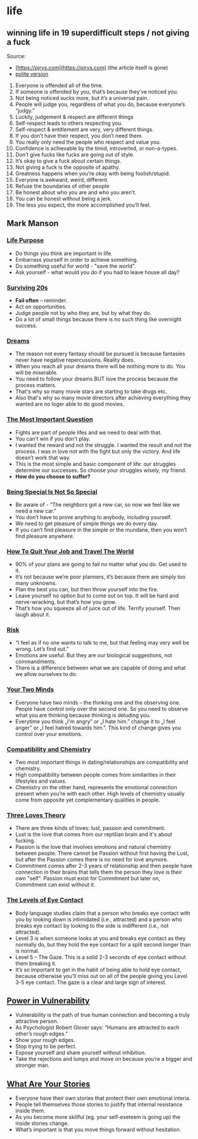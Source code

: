 # life

## winning life in 19 superdifficult steps / not giving a fuck

Source:

- [https://pjrvs.com](https://pjrvs.com) (the article itself is gone)
- [polite version](https://www.inc.com/paul-jarvis/mastering-your-own-life-in-19-difficult-steps.html)

1. Everyone is offended all of the time.
2. If someone is offended by you, that’s because they’ve noticed you.
3. Not being noticed sucks more, but it’s a universal pain.
4. People will judge you, regardless of what you do, because everyone’s “judgy.”
5. Luckily, judgement & respect are different things
6. Self-respect leads to others respecting you.
7. Self-respect & entitlement are very, very different things.
8. If you don’t have their respect, you don’t need them.
9.  You really only need the people who respect and value you.
10. Confidence is achievable by the timid, introverted, or non-a-types.
11. Don’t give fucks like fucks are going out of style.
12. It’s okay to give a fuck about certain things.
13. Not giving a fuck is the opposite of apathy.
14. Greatness happens when you’re okay with being foolish/stupid.
15. Everyone is awkward, weird, different.
16. Refuse the boundaries of other people
17. Be honest about who you are and who you aren’t.
18. You can be honest without being a jerk.
19. The less you expect, the more accomplished you’ll feel.

## Mark Manson

### [Life Purpose](http://markmanson.net/life-purpose)

- Do things you think are important in life.
- Embarrass yourself in order to achieve something.
- Do something useful for world - "save the world".
- Ask yourself - what would you do if you had to leave house all day?

### [Surviving 20s](http://markmanson.net/surviving-my-20s)

- **Fail often** – reminder.
- Act on opportunities.
- Judge people not by who they are, but by what they do.
- Do a lot of small things because there is no such thing like overnight success.

### [Dreams](http://markmanson.net/dreams)

- The reason not every fantasy should be pursued is because fantasies never have negative repercussions. Reality does.
- When you reach all your dreams there will be nothing more to do. You will be miserable.
- You need to follow your dreams BUT love the process because the process matters.
- That's why so many movie stars are starting to take drugs etc.
- Also that's why so many movie directors after achieving everything they wanted are no loger able to do good movies.

### [The Most Important Question](http://markmanson.net/question)

- Fights are part of people lifes and we need to deal with that.
- You can't win if you don't play.
- I wanted the reward and not the struggle. I wanted the result and not the process. I was in love not with the fight but only the victory. And life doesn’t work that way.
- This is the most simple and basic component of life: our struggles determine our successes. So choose your struggles wisely, my friend.
- **How do you choose to suffer?**

### [Being Special Is Not So Special](http://markmanson.net/being-special)

- Be aware of - “The neighbors got a new car, so now we feel like we need a new car.”
- You don’t have to prove anything to anybody, including yourself.
- We need to get pleasure of simple things we do every day.
- If you can’t find pleasure in the simple or the mundane, then you won’t find pleasure anywhere.

### [How To Quit Your Job and Travel The World](https://markmanson.net/how-to-quit-your-job-and-travel-the-world)

- 90% of your plans are going to fail no matter what you do. Get used to it.
- It’s not because we’re poor planners, it’s because there are simply too many unknowns.
- Plan the best you can, but then throw yourself into the fire.
- Leave yourself no option but to come out on top. It will be hard and nerve-wracking, but that’s how you grow.
- That’s how you squeeze all of juice out of life. Terrify yourself. Then laugh about it.

### [Risk](http://markmanson.net/risk)

- “I feel as if no one wants to talk to me, but that feeling may very well be wrong. Let’s find out.”
- Emotions are useful. But they are our biological suggestions, not commandments.
- There is a difference between what we are capable of doing and what we allow ourselves to do.

### [Your Two Minds](http://markmanson.net/your-two-minds)

- Everyone have two minds – the thinking one and the observing one. People have control only over the second one. So you need to observe what you are thinking because thinking is deluding you.
- Everytime you think „I'm angry” or „I hate him.” change it to „I feel anger” or „I feel hatred towards him.”. This kind of change gives you control over your emotions.

### [Compatibility and Chemistry](http://markmanson.net/compatibility-and-chemistry)

- Two most important things in dating/relationships are compatibility and chemistry.
- High compatibility between people comes from similarities in their lifestyles and values.
- Chemistry on the other hand, represents the emotional connection present when you’re with each other. High levels of chemistry usually come from opposite yet complementary qualities in people.

### [Three Loves Theory](http://markmanson.net/three-loves-theory)

- There are three kinds of loves: lust, passion and commitment.
- Lust is the love that comes from our reptilian brain and it's about fucking.
- Passion is the love that involves emotions and natural chemistry between people. There cannot be Passion without first having the Lust, but after the Passion comes there is no need for love anymore.
- Commitment comes after 2-3 years of relationship and then people have connection in their brains that tells them the person they love is their own "self". Passion must exist for Commitment but later on, Commitment can exist without it.

### [The Levels of Eye Contact](http://markmanson.net/the-levels-of-eye-contact)

- Body language studies claim that a person who breaks eye contact with you by looking down is intimidated (i.e., attracted) and a person who breaks eye contact by looking to the side is indifferent (i.e., not attracted).
- Level 3 is when someone looks at you and breaks eye contact as they normally do, but they hold the eye contact for a split second longer than is normal.
- Level 5 – The Gaze. This is a solid 2-3 seconds of eye contact without them breaking it.
- It’s so important to get in the habit of being able to hold eye contact, because otherwise you’ll miss out on all of the people giving you Level 3-5 eye contact. The gaze is a clear and large sign of interest.

## [Power in Vulnerability](http://markmanson.net/power-in-vulnerability)

- Vulnerability is the path of true human connection and becoming a truly attractive person.
- As Psychologist Robert Glover says: “Humans are attracted to each other’s rough edges.”
- Show your rough edges.
- Stop trying to be perfect.
- Expose yourself and share yourself without inhibition.
- Take the rejections and lumps and move on because you’re a bigger and stronger man.

## [What Are Your Stories](http://markmanson.net/what-are-your-stories)

- Everyone have their own stories that protect their own emotional interia.
- People tell themselves those stories to justify that internal resistance inside them.
- As you become more skillful (eg. your self-eseteem is going up) the inside stories change.
- What’s important is that you move things forward without hesitation.
